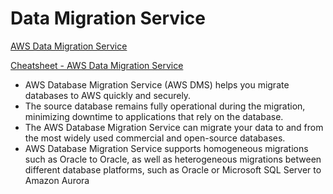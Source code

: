 # Data Migration Service

[AWS Data Migration Service](https://aws.amazon.com/dms)


[Cheatsheet - AWS Data Migration Service](https://tutorialsdojo.com/aws-database-migration-service)

- AWS Database Migration Service (AWS DMS) helps you migrate databases to AWS quickly and securely. 
- The source database remains fully operational during the migration, minimizing downtime to applications that rely on the database. 
- The AWS Database Migration Service can migrate your data to and from the most widely used commercial and open-source databases.
- AWS Database Migration Service supports homogeneous migrations such as Oracle to Oracle, as well as heterogeneous migrations between different database platforms, such as Oracle or Microsoft SQL Server to Amazon Aurora